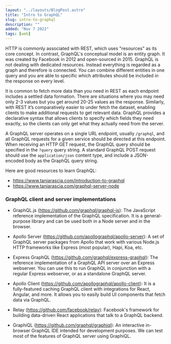 ```yaml
---
layout: "../layouts/BlogPost.astro"
title: "Intro to GraphQL"
slug: intro-to-graphql
description: ""
added: "Nov 7 2022"
tags: [web]
---
```


HTTP is commonly associated with REST, which uses "resources" as its core concept. In contrast, GraphQL's conceptual model is an entity graph. It was created by Facebook in 2012 and open-sourced in 2015. GraphQL is not dealing with dedicated resources. Instead everything is regarded as a graph and therefore is connected. You can combine different entities in one query and you are able to specific which attributes should be included in the response on every level.

It is common to fetch more data than you need in REST as each endpoint includes a settled data formation. There are situations where you may need only 2-3 values but you get around 20-25 values as the response. Similarly, with REST it’s comparatively easier to under fetch the dataset, enabling clients to make additional requests to get relevant data. GraphQL provides a declarative syntax that allows clients to specify which fields they need exactly, so the clients can only get what they actually need from the server.

A GraphQL server operates on a single URL endpoint, usually `/graphql`, and all GraphQL requests for a given service should be directed at this endpoint. When receiving an HTTP GET request, the GraphQL query should be specified in the `?query` query string. A standard GraphQL POST request should use the `application/json` content type, and include a JSON-encoded body as the GraphQL query string.

Here are good resources to learn GraphQL:  
- https://www.taniarascia.com/introduction-to-graphql
- https://www.taniarascia.com/graphql-server-node

### GraphQL client and server implementations
- GraphQL.js (https://github.com/graphql/graphql-js): The JavaScript reference implementation of the GraphQL specification. It is a general-purpose library and can be used both in a Node server and in the browser. 

- Apollo Server (https://github.com/apollographql/apollo-server): A set of GraphQL server packages from Apollo that work with various Node.js HTTP frameworks like Express (most popular), Hapi, Koa, etc.

- Express GraphQL (https://github.com/graphql/express-graphql): The reference implementation of a GraphQL API server over an Express webserver. You can use this to run GraphQL in conjunction with a regular Express webserver, or as a standalone GraphQL server.

- Apollo Client (https://github.com/apollographql/apollo-client): It is a fully-featured caching GraphQL client with integrations for React, Angular, and more. It allows you to easily build UI components that fetch data via GraphQL.

- Relay (https://github.com/facebook/relay): Facebook's framework for building data-driven React applications that talk to a GraphQL backend.

- GraphiQL (https://github.com/graphql/graphiql): An interactive in-browser GraphQL IDE intended for development purposes. We can test most of the features of GraphQL server using GraphiQL.
